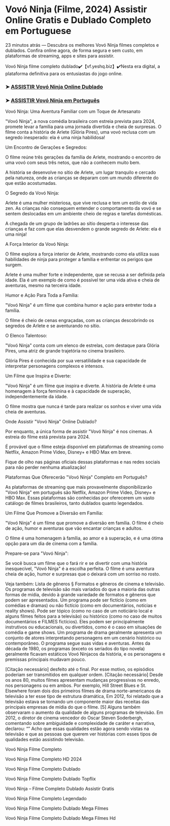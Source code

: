 # Vovó Ninja (Filme, 2024) Assistir Online Gratis e Dublado Completo em Portuguese

23 minutos atrás — Descubra os melhores Vovó Ninja filmes completos e dublados. Confira online agora, de forma segura e sem custo, em plataformas de streaming, apps e sites para assistir.

Vovó Ninja filme completo dublado✔️【vf.yeshq.biz】✔️Nesta era digital, a plataforma definitiva para os entusiastas do jogo online.


### ➤ [ASSISTIR Vovó Ninja Online Dublado](https://vf.yeshq.biz/pt/movie/940148)

### ➤ [ASSISTIR Vovó Ninja em Português](https://vf.yeshq.biz/pt/movie/940148)

Vovó Ninja: Uma Aventura Familiar com um Toque de Artesanato

"Vovó Ninja", a nova comédia brasileira com estreia prevista para 2024, promete levar a família para uma jornada divertida e cheia de surpresas. O filme conta a história de Arlete (Glória Pires), uma vovó reclusa com um segredo inesperado: ela é uma ninja habilidosa!

Um Encontro de Gerações e Segredos:

O filme reúne três gerações da família de Arlete, mostrando o encontro de uma vovó com seus três netos, que não a conhecem muito bem.

A história se desenvolve no sítio de Arlete, um lugar tranquilo e cercado pela natureza, onde as crianças se deparam com um mundo diferente do que estão acostumadas.

O Segredo da Vovó Ninja:

Arlete é uma mulher misteriosa, que vive reclusa e tem um estilo de vida zen. As crianças não conseguem entender o comportamento da vovó e se sentem deslocadas em um ambiente cheio de regras e tarefas domésticas.

A chegada de um grupo de ladrões ao sítio desperta o interesse das crianças e faz com que elas desvendem o grande segredo de Arlete: ela é uma ninja!

A Força Interior da Vovó Ninja:

O filme explora a força interior de Arlete, mostrando como ela utiliza suas habilidades de ninja para proteger a família e enfrentar os perigos que surgem.

Arlete é uma mulher forte e independente, que se recusa a ser definida pela idade. Ela é um exemplo de como é possível ter uma vida ativa e cheia de aventuras, mesmo na terceira idade.

Humor e Ação Para Toda a Família:

"Vovó Ninja" é um filme que combina humor e ação para entreter toda a família.

O filme é cheio de cenas engraçadas, com as crianças descobrindo os segredos de Arlete e se aventurando no sítio.

O Elenco Talentoso:

"Vovó Ninja" conta com um elenco de estrelas, com destaque para Glória Pires, uma atriz de grande trajetória no cinema brasileiro.

Glória Pires é conhecida por sua versatilidade e sua capacidade de interpretar personagens complexos e intensos.

Um Filme que Inspira e Diverte:

"Vovó Ninja" é um filme que inspira e diverte. A história de Arlete é uma homenagem à força feminina e à capacidade de superação, independentemente da idade.

O filme mostra que nunca é tarde para realizar os sonhos e viver uma vida cheia de aventuras.

Onde Assistir "Vovó Ninja" Online Dublado?

Por enquanto, a única forma de assistir "Vovó Ninja" é nos cinemas. A estreia do filme está prevista para 2024.

É provável que o filme esteja disponível em plataformas de streaming como Netflix, Amazon Prime Video, Disney+ e HBO Max em breve.

Fique de olho nas páginas oficiais dessas plataformas e nas redes sociais para não perder nenhuma atualização!

Plataformas Que Oferecerão "Vovó Ninja" Completo em Português?

As plataformas de streaming que mais provavelmente disponibilizarão "Vovó Ninja" em português são Netflix, Amazon Prime Video, Disney+ e HBO Max. Essas plataformas são conhecidas por oferecerem um vasto catálogo de filmes brasileiros, tanto dublados quanto legendados.

Um Filme Que Promove a Diversão em Família:

"Vovó Ninja" é um filme que promove a diversão em família. O filme é cheio de ação, humor e aventuras que vão encantar crianças e adultos.

O filme é uma homenagem à família, ao amor e à superação, e é uma ótima opção para um dia de cinema com a família.

Prepare-se para "Vovó Ninja":

Se você busca um filme que o fará rir e se divertir com uma história inesquecível, "Vovó Ninja" é a escolha perfeita. O filme é uma aventura cheia de ação, humor e surpresas que o deixará com um sorriso no rosto.



Veja também: Lista de gêneros § Formatos e gêneros de cinema e televisão. Os programas de televisão são mais variados do que a maioria das outras formas de mídia, devido à grande variedade de formatos e gêneros que podem ser apresentados. Um programa pode ser fictício (como em comédias e dramas) ou não fictício (como em documentários, notícias e reality shows). Pode ser tópico (como no caso de um noticiário local e alguns filmes feitos para a televisão) ou histórico (como no caso de muitos documentários e FILMES fictícios). Eles podem ser principalmente instrutivos ou educacionais, ou divertidos, como é o caso em situações de comédia e game shows. Um programa de drama geralmente apresenta um conjunto de atores interpretando personagens em um cenário histórico ou contemporâneo. O programa segue suas vidas e aventuras. Antes da década de 1980, os programas (exceto os seriados do tipo novela) geralmente ficavam estáticos Vovó Ninjacos da história, e os personagens e premissas principais mudavam pouco.

[Citação necessário] desfeito até o final. Por esse motivo, os episódios poderiam ser transmitidos em qualquer ordem. [Citação necessário] Desde os anos 80, muitos filmes apresentam mudanças progressivas no enredo, nos personagens ou em ambos. Por exemplo, Hill Street Blues e St. Elsewhere foram dois dos primeiros filmes de drama norte-americanos da televisão a ter esse tipo de estrutura dramática, Em 2012, foi relatado que a televisão estava se tornando um componente maior das receitas das principais empresas de mídia do que o filme. [5] Alguns também observaram o aumento da qualidade de alguns programas de televisão. Em 2012, o diretor de cinema vencedor do Oscar Steven Soderbergh, comentando sobre ambiguidade e complexidade de caráter e narrativa, declarou: “” Acho que essas qualidades estão agora sendo vistas na televisão e que as pessoas que querem ver histórias com esses tipos de qualidades estão assistindo televisão.

Vovó Ninja Filme Completo

Vovó Ninja Filme Completo HD 2024

Vovó Ninja Filme Completo Dublado

Vovó Ninja Filme Completo Dublado Topflix

Vovó Ninja – Filme Completo Dublado Assistir Gratis

Vovó Ninja Filme Completo Legendado

Vovó Ninja Filme Completo Dublado Mega Filmes

Vovó Ninja Filme Completo Dublado Mega Filmes Hd
